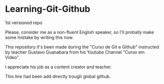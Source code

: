 # Learning-Git-Github
 1st versioned repo

Please, consider me as a non-fluent English speaker, so I'll probally make some mistake by writing this now. 

This repository it's been made during the "Curso de Git e Github" instructed by teacher Gustavo Guanabara from his Youtube Channel "Curso em Vídeo". 

I appreciate his job as a content creator and teacher. 

This line had been add directly trough global github.
